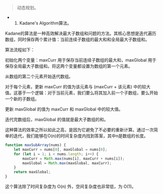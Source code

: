 >动态规划。

- 1. Kadane's Algorithm算法。

Kadane的算法是一种高效解决最大子数组和问题的方法。其核心思想是迭代遍历数组，同时保存两个累计值：当前连续子数组的最大和和全局最大子数组和。

算法流程如下：

初始化两个变量：maxCurr 用于保存当前连续子数组的最大和，maxGlobal 用于保存全局最大子数组和。将这两个变量都设置为数组的第一个元素。

从数组的第二个元素开始迭代数组。

对于每个元素，更新 maxCurr 的值为该元素与 (maxCurr + 该元素) 中的较大值。这基于一个逻辑：对于当前元素，我们要么将其加入前一个子数组，要么开始一个新的子数组。

更新 maxGlobal 的值为 maxCurr 和 maxGlobal 中的较大值。

迭代完数组后，maxGlobal 的值就是最大子数组的和。

这种算法的效率之所以如此之高，是因为它避免了不必要的重新计算。通过一次简单的迭代，我们能够在O(n)的时间复杂度内找到答案，其中n是数组的长度。

```js
function maxSubArray(nums) {
    let maxCurr = nums[0], maxGlobal = nums[0];
    for (let i = 1; i < nums.length; i++) {
        maxCurr = Math.max(nums[i], maxCurr + nums[i]);
        maxGlobal = Math.max(maxGlobal, maxCurr);
    }
    return maxGlobal;
}
```

这个算法除了时间复杂度为 O(n) 外，空间复杂度也非常低，为 O(1)。
